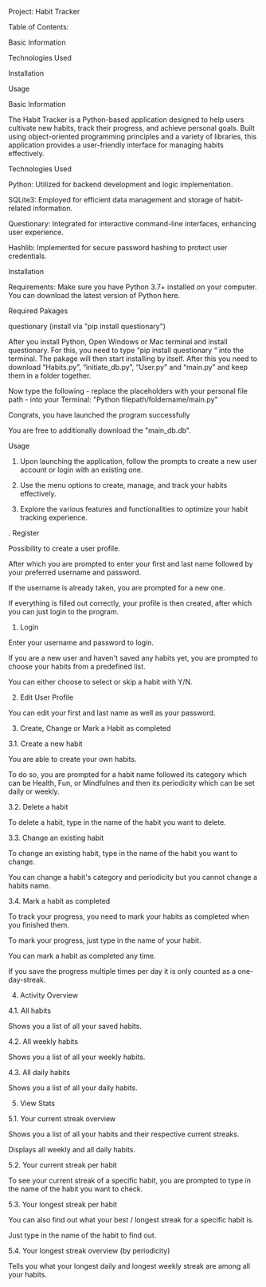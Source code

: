Project: Habit Tracker 

 

Table of Contents:  

Basic Information 

Technologies Used 

Installation 

Usage 

  

 

Basic Information 

The Habit Tracker is a Python-based application designed to help users cultivate new habits, track their progress, and achieve personal goals. Built using object-oriented programming principles and a variety of libraries, this application provides a user-friendly interface for managing habits effectively. 

Technologies Used  

Python: Utilized for backend development and logic implementation. 

SQLite3: Employed for efficient data management and storage of habit-related information. 

Questionary: Integrated for interactive command-line interfaces, enhancing user experience. 

Hashlib: Implemented for secure password hashing to protect user credentials. 

  

Installation 

Requirements: Make sure you have Python 3.7+ installed on your computer. You can download the latest version of Python here. 

Required Pakages 

questionary (install via "pip install questionary") 

 

After you install Python, Open Windows or Mac terminal and install questionary. For this, you need to type “pip install questionary “  into the terminal. The pakage will then start installing by itself. After this you need to download “Habits.py”, “initiate_db.py”, “User.py” and “main.py” and keep them in a folder together.  

 

Now type the following - replace the placeholders with your personal file path - into your Terminal: "Python filepath/foldername/main.py" 

 

Congrats, you have launched the program successfully 

 

You are free to additionally download the "main_db.db". 

  

  

Usage 

  

1. Upon launching the application, follow the prompts to create a new user account or login with an existing one. 

2. Use the menu options to create, manage, and track your habits effectively. 

3. Explore the various features and functionalities to optimize your habit tracking experience. 

 

. Register 

Possibility to create a user profile. 

After which you are prompted to enter your first and last name followed by your preferred username and password. 

If the username is already taken, you are prompted for a new one. 

If everything is filled out correctly, your profile is then created, after which you can just login to the program. 

 

1. Login 

Enter your username and password to login. 

If you are a new user and haven't saved any habits yet, you are prompted to choose your habits from a predefined list. 

You can either choose to select or skip a habit with Y/N. 

 

2. Edit User Profile 

You can edit your first and last name as well as your password. 

 

3. Create, Change or Mark a Habit as completed 

3.1. Create a new habit 

You are able to create your own habits. 

To do so, you are prompted for a habit name followed its category which can be Health, Fun, or Mindfulnes and then its periodicity which can be set daily or weekly. 

3.2. Delete a habit 

To delete a habit, type in the name of the habit you want to delete. 

3.3. Change an existing habit 

To change an existing habit, type in the name of the habit you want to change. 

You can change a habit's category and periodicity but you cannot change a habits name. 

3.4. Mark a habit as completed 

To track your progress, you need to mark your habits as completed when you finished them. 

To mark your progress, just type in the name of your habit. 

You can mark a habit as completed any time. 

If you save the progress multiple times per day it is only counted as a one-day-streak. 

 

4. Activity Overview 

4.1. All habits 

Shows you a list of all your saved habits. 

4.2. All weekly habits 

Shows you a list of all your weekly habits. 

4.3. All daily habits 

Shows you a list of all your daily habits. 

 

5. View Stats 

5.1. Your current streak overview 

Shows you a list of all your habits and their respective current streaks. 

Displays all weekly and all daily habits. 

5.2. Your current streak per habit 

To see your current streak of a specific habit, you are prompted to type in the name of the habit you want to check. 

5.3. Your longest streak per habit 

You can also find out what your best / longest streak for a specific habit is. 

Just type in the name of the habit to find out. 

5.4. Your longest streak overview (by periodicity) 

Tells you what your longest daily and longest weekly streak are among all your habits. 

 

  

 

 

 

 
